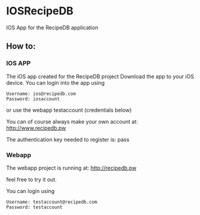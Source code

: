 # IOSRecipeDB
IOS App for the RecipeDB application

## How to:

### IOS APP
The iOS app created for the RecipeDB project
Download the app to your iOS device. 
You can login into the app using

    Username: ios@recipedb.com
    Password: iosaccount
    
or use the webapp testaccount (credentials below)

You can of course always make your own account at: http://www.recipedb.pw

The authentication key needed to register is: pass

### Webapp

The webapp project is running at: http://recipedb.pw

feel free to try it out. 

You can login using 

    Username: testaccount@recipedb.com
    Password: testaccount
    


